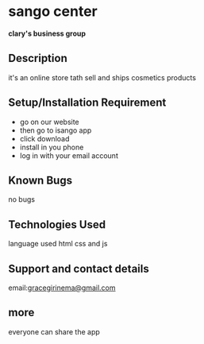 # sango center
**clary's business group**
## Description
it's an online store tath sell and ships cosmetics products
## Setup/Installation Requirement
* go on our website
* then go to isango app
* click download
* install in you phone
* log in with your email account
## Known Bugs
no bugs
## Technologies Used
language used html css and js
## Support and contact details
email:gracegirinema@gmail.com
## more
everyone can share the app